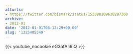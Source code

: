 ```yaml
---
alturls:
- https://twitter.com/bismark/status/153388109638287360
archive:
- 2012-01
date: '2012-01-01T08:12:29+00:00'
slug: '1325405549'
---
```


{{< youtube_nocookie eG3afAIi6IQ >}}




